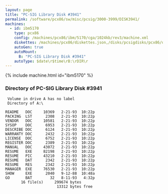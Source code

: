```yaml
---
layout: page
title: "PC-SIG Library Disk #3941"
permalink: /software/pcx86/sw/misc/pcsig/3000-3999/DISK3941/
machines:
  - id: ibm5170
    type: pcx86
    config: /machines/pcx86/ibm/5170/cga/1024kb/rev3/machine.xml
    diskettes: /machines/pcx86/diskettes.json,/disks/pcsigdisks/pcx86/diskettes.json
    autoGen: true
    autoMount:
      B: "PC-SIG Library Disk #3941"
    autoType: $date\r$time\rB:\rDIR\r
---
```


{% include machine.html id="ibm5170" %}

### Directory of PC-SIG Library Disk #3941

     Volume in drive A has no label
     Directory of A:\

    README   DOC     10369   2-21-93  10:22p
    PACKING  LST      2308   2-21-93  10:22p
    VENDOR   DOC     10581   2-21-93  10:22p
    SYSOP    DOC      6953   2-21-93  10:22p
    DESCRIBE DOC      6124   2-21-93  10:22p
    WARRANTY DOC      2432   2-21-93  10:22p
    LICENSE  DOC      6752   2-21-93  10:22p
    REGISTER DOC      2389   2-21-93  10:22p
    MANUAL   DOC     43072   2-21-93  10:22p
    RESUME   EXE     82198   2-21-93  10:22p
    RESUME   PIC     43210   2-21-93  10:22p
    RESUME   DAT      2342   2-21-93  10:22p
    RESUME   RES      2342   2-21-93  10:22p
    MANAGER  EXE     76530   2-21-93  10:22p
    SHOW     EXE      2040   9-12-88  10:48a
    GO       BAT        32   8-11-93   4:32p
           16 file(s)     299674 bytes
                           13312 bytes free
